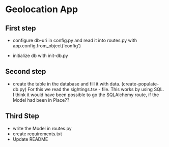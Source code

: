 # Geolocation App

## First step

* configure db-uri in config.py and read it into routes.py with
  app.config.from_object('config')

* initialize db with init-db.py

## Second step

* create the table in the database and fill it with data. (create-populate-db.py)
  For this we read the sightings.tsv - file. This works by using SQL. I think
  it would have been possible to go the SQLAlchemy route, if the Model had been
  in Place??


## Third Step

* write the Model in routes.py
* create requirements.txt
* Update README 
